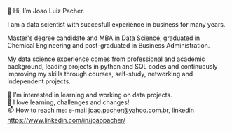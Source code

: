 👋 Hi, I’m Joao Luiz Pacher.

I am a data scientist with succesfull experience in business for many years.

Master's degree candidate and MBA in Data Science, graduated in Chemical Engineering and post-graduated in Business Administration.

My data science experience comes from professional and academic background, leading projects in python and SQL codes and continuously improving my skills through courses, self-study, networking and independent projects.      

👀 I’m interested in learning and working on data projects.      
💞️ I love learning, challenges and changes!   
📫 How to reach me: e-mail joao.pacher@yahoo.com.br, linkedin https://www.linkedin.com/in/joaopacher/

<!---
jlpacher/jlpacher is a ✨ special ✨ repository because its `README.md` (this file) appears on your GitHub profile.
You can click the Preview link to take a look at your changes.
--->
